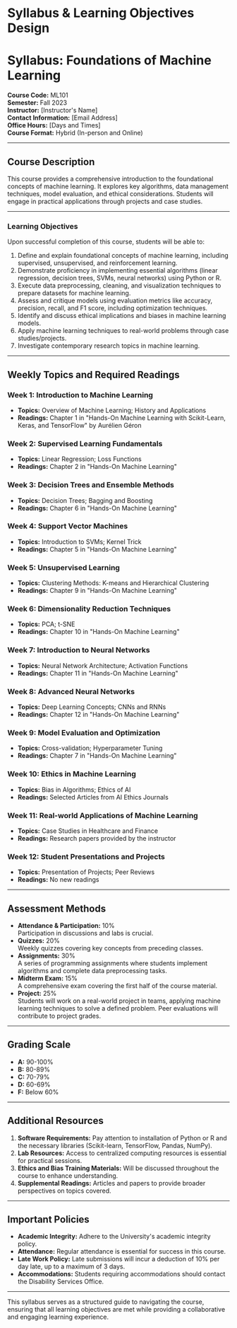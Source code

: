 Syllabus & Learning Objectives Design
=====================================

# Syllabus: Foundations of Machine Learning

**Course Code:** ML101  
**Semester:** Fall 2023  
**Instructor:** [Instructor's Name]  
**Contact Information:** [Email Address]  
**Office Hours:** [Days and Times]  
**Course Format:** Hybrid (In-person and Online)

---

## Course Description
This course provides a comprehensive introduction to the foundational concepts of machine learning. It explores key algorithms, data management techniques, model evaluation, and ethical considerations. Students will engage in practical applications through projects and case studies.

---

### Learning Objectives
Upon successful completion of this course, students will be able to:
1. Define and explain foundational concepts of machine learning, including supervised, unsupervised, and reinforcement learning.
2. Demonstrate proficiency in implementing essential algorithms (linear regression, decision trees, SVMs, neural networks) using Python or R.
3. Execute data preprocessing, cleaning, and visualization techniques to prepare datasets for machine learning.
4. Assess and critique models using evaluation metrics like accuracy, precision, recall, and F1 score, including optimization techniques.
5. Identify and discuss ethical implications and biases in machine learning models.
6. Apply machine learning techniques to real-world problems through case studies/projects.
7. Investigate contemporary research topics in machine learning.

---

## Weekly Topics and Required Readings

### Week 1: Introduction to Machine Learning
- **Topics:** Overview of Machine Learning; History and Applications
- **Readings:** Chapter 1 in "Hands-On Machine Learning with Scikit-Learn, Keras, and TensorFlow" by Aurélien Géron

### Week 2: Supervised Learning Fundamentals
- **Topics:** Linear Regression; Loss Functions
- **Readings:** Chapter 2 in "Hands-On Machine Learning"

### Week 3: Decision Trees and Ensemble Methods
- **Topics:** Decision Trees; Bagging and Boosting
- **Readings:** Chapter 6 in "Hands-On Machine Learning"

### Week 4: Support Vector Machines
- **Topics:** Introduction to SVMs; Kernel Trick
- **Readings:** Chapter 5 in "Hands-On Machine Learning"

### Week 5: Unsupervised Learning
- **Topics:** Clustering Methods: K-means and Hierarchical Clustering
- **Readings:** Chapter 9 in "Hands-On Machine Learning"

### Week 6: Dimensionality Reduction Techniques
- **Topics:** PCA; t-SNE
- **Readings:** Chapter 10 in "Hands-On Machine Learning"

### Week 7: Introduction to Neural Networks
- **Topics:** Neural Network Architecture; Activation Functions
- **Readings:** Chapter 11 in "Hands-On Machine Learning"

### Week 8: Advanced Neural Networks
- **Topics:** Deep Learning Concepts; CNNs and RNNs
- **Readings:** Chapter 12 in "Hands-On Machine Learning"

### Week 9: Model Evaluation and Optimization
- **Topics:** Cross-validation; Hyperparameter Tuning
- **Readings:** Chapter 7 in "Hands-On Machine Learning"

### Week 10: Ethics in Machine Learning
- **Topics:** Bias in Algorithms; Ethics of AI
- **Readings:** Selected Articles from AI Ethics Journals

### Week 11: Real-world Applications of Machine Learning
- **Topics:** Case Studies in Healthcare and Finance
- **Readings:** Research papers provided by the instructor

### Week 12: Student Presentations and Projects
- **Topics:** Presentation of Projects; Peer Reviews
- **Readings:** No new readings

---

## Assessment Methods
- **Attendance & Participation:** 10%  
   Participation in discussions and labs is crucial.
- **Quizzes:** 20%  
   Weekly quizzes covering key concepts from preceding classes.
- **Assignments:** 30%  
   A series of programming assignments where students implement algorithms and complete data preprocessing tasks.
- **Midterm Exam:** 15%  
   A comprehensive exam covering the first half of the course material.
- **Project:** 25%  
   Students will work on a real-world project in teams, applying machine learning techniques to solve a defined problem. Peer evaluations will contribute to project grades.

---

## Grading Scale
- **A:** 90-100%
- **B:** 80-89%
- **C:** 70-79%
- **D:** 60-69%
- **F:** Below 60%

---

## Additional Resources
1. **Software Requirements:** Pay attention to installation of Python or R and the necessary libraries (Scikit-learn, TensorFlow, Pandas, NumPy).
2. **Lab Resources:** Access to centralized computing resources is essential for practical sessions.
3. **Ethics and Bias Training Materials:** Will be discussed throughout the course to enhance understanding.
4. **Supplemental Readings:** Articles and papers to provide broader perspectives on topics covered.

---

## Important Policies
- **Academic Integrity:** Adhere to the University's academic integrity policy.
- **Attendance:** Regular attendance is essential for success in this course.
- **Late Work Policy:** Late submissions will incur a deduction of 10% per day late, up to a maximum of 3 days.
- **Accommodations:** Students requiring accommodations should contact the Disability Services Office.

---

This syllabus serves as a structured guide to navigating the course, ensuring that all learning objectives are met while providing a collaborative and engaging learning experience.
